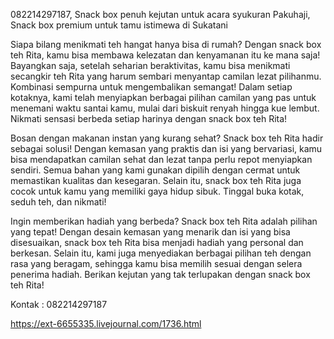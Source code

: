 082214297187, Snack box penuh kejutan untuk acara syukuran Pakuhaji, Snack box premium untuk tamu istimewa di Sukatani

Siapa bilang menikmati teh hangat hanya bisa di rumah? Dengan snack box teh Rita, kamu bisa membawa kelezatan dan kenyamanan itu ke mana saja! Bayangkan saja, setelah seharian beraktivitas, kamu bisa menikmati secangkir teh Rita yang harum sembari menyantap camilan lezat pilihanmu. Kombinasi sempurna untuk mengembalikan semangat! Dalam setiap kotaknya, kami telah menyiapkan berbagai pilihan camilan yang pas untuk menemani waktu santai kamu, mulai dari biskuit renyah hingga kue lembut. Nikmati sensasi berbeda setiap harinya dengan snack box teh Rita!

Bosan dengan makanan instan yang kurang sehat? Snack box teh Rita hadir sebagai solusi! Dengan kemasan yang praktis dan isi yang bervariasi, kamu bisa mendapatkan camilan sehat dan lezat tanpa perlu repot menyiapkan sendiri. Semua bahan yang kami gunakan dipilih dengan cermat untuk memastikan kualitas dan kesegaran. Selain itu, snack box teh Rita juga cocok untuk kamu yang memiliki gaya hidup sibuk. Tinggal buka kotak, seduh teh, dan nikmati!

Ingin memberikan hadiah yang berbeda? Snack box teh Rita adalah pilihan yang tepat! Dengan desain kemasan yang menarik dan isi yang bisa disesuaikan, snack box teh Rita bisa menjadi hadiah yang personal dan berkesan. Selain itu, kami juga menyediakan berbagai pilihan teh dengan rasa yang beragam, sehingga kamu bisa memilih sesuai dengan selera penerima hadiah. Berikan kejutan yang tak terlupakan dengan snack box teh Rita!

Kontak : 082214297187

https://ext-6655335.livejournal.com/1736.html
